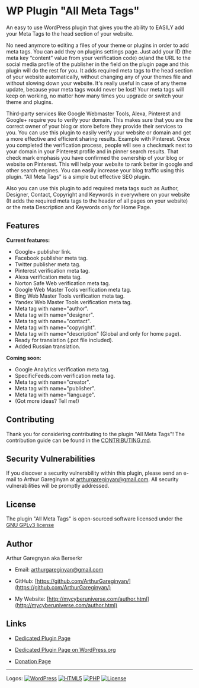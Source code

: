 # WP Plugin "All Meta Tags"

An easy to use WordPress plugin that gives you the ability to EASILY add your Meta Tags to the head section of your website. 

No need anymore to editing a files of your theme or plugins in order to add meta tags. You can add they on plugins settings page. Just add your ID (the meta key “content” value from your verification code) or/and the URL to the social media profile of the publisher in the field on the plugin page and this plugin will do the rest for you. It adds required meta tags to the head section of your website automatically, without changing any of your themes file and without slowing down your website. It's really useful in case of any theme update, because your meta tags would never be lost! Your meta tags will keep on working, no matter how many times you upgrade or switch your theme and plugins.

Third-party services like Google Webmaster Tools, Alexa, Pinterest and Google+ require you to verify your domain. This makes sure that you are the correct owner of your blog or store before they provide their services to you. You can use this plugin to easily verify your website or domain and get a more effective and efficient sharing results. Example with Pinterest. Once you completed the verification process, people will see a checkmark next to your domain in your Pinterest profile and in pinner search results. That check mark emphasis you have confirmed the ownership of your blog or website on Pinterest. This will help your website to rank better in google and other search engines. You can easily increase your blog traffic using this plugin. “All Meta Tags” is a simple but effective SEO plugin.

Also you can use this plugin to add required meta tags such as Author, Designer, Contact, Copyright and Keywords in everywhere on your website (It adds the required meta tags to the header of all pages on your website) or the meta Description and Keywords only for Home Page.


## Features

**Current features:**

* Google+ publisher link.
* Facebook publisher meta tag.
* Twitter publisher meta tag.
* Pinterest verification meta tag.
* Alexa verification meta tag.
* Norton Safe Web verification meta tag.
* Google Web Master Tools verification meta tag.
* Bing Web Master Tools verification meta tag.
* Yandex Web Master Tools verification meta tag.
* Meta tag with name="author".
* Meta tag with name="designer".
* Meta tag with name="contact".
* Meta tag with name="copyright".
* Meta tag with name="description" (Global and only for home page).
* Ready for translation (.pot file included).
* Added Russian translation.

**Coming soon:**

* Google Analytics verification meta tag.
* SpecificFeeds.com verification meta tag.
* Meta tag with name="creator".
* Meta tag with name="publisher".
* Meta tag with name="language".
* (Got more ideas? Tell me!)


## Contributing

Thank you for considering contributing to the plugin "All Meta Tags"! The contribution guide can be found in the [CONTRIBUTING.md](https://github.com/ArthurGareginyan/all-meta-tags/blob/master/CONTRIBUTING.md).


## Security Vulnerabilities

If you discover a security vulnerability within this plugin, please send an e-mail to Arthur Gareginyan at arthurgareginyan@gmail.com. All security vulnerabilities will be promptly addressed.


## License

The plugin "All Meta Tags" is open-sourced software licensed under the [GNU GPLv3 license](http://www.gnu.org/licenses/gpl-3.0.html)


## Author

Arthur Garegnyan aka Berserkr

* Email: arthurgareginyan@gmail.com

* GitHub: [https://github.com/ArthurGareginyan/](https://github.com/ArthurGareginyan/)

* My Website: [http://mycyberuniverse.com/author.html](http://mycyberuniverse.com/author.html)


## Links

* [Dedicated Plugin Page](http://mycyberuniverse.com/my_programs/wp-plugin-all-meta-tags.html)

* [Dedicated Plugin Page on WordPress.org](https://wordpress.org/plugins/all-meta-tags/)

* [Donation Page](http://mycyberuniverse.com/donate.html)


---
Logos:
[![WordPress](https://cdn2.iconfinder.com/data/icons/publicons/64/wordpress-64.png)](https://wordpress.org)
[![HTML5](https://cdn4.iconfinder.com/data/icons/flat-brand-logo-2/512/html5-64.png)]()
[![PHP](http://php.net/images/logos/php-med-trans-light.gif)]()
[![License](http://www.gnu.org/graphics/gplv3-127x51.png)](http://www.gnu.org/licenses/gpl-3.0.html)
